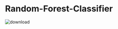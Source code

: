 # Random-Forest-Classifier

![download](https://user-images.githubusercontent.com/83720788/151770255-93ea05eb-ac2a-4aa5-8494-b9db4571349e.jpeg)
